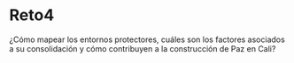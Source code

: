 # Reto4
¿Cómo mapear  los entornos protectores, cuáles son los factores asociados a su consolidación y cómo contribuyen a la construcción de Paz en Cali?

